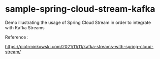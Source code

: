 # sample-spring-cloud-stream-kafka
Demo illustrating the usage of Spring Cloud Stream  in order to integrate with Kafka Streams

Reference : 

https://piotrminkowski.com/2021/11/11/kafka-streams-with-spring-cloud-stream/
